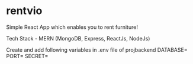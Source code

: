 # rentvio
Simple React App which enables you to rent furniture!

Tech Stack - MERN (MongoDB, Express, ReactJs, NodeJs)


Create and add following variables in .env file of projbackend
DATABASE=
PORT=
SECRET= 
